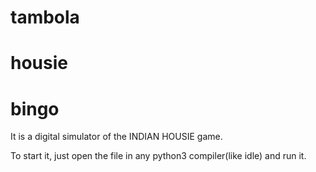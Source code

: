# tambola
# housie
# bingo
It is a digital simulator of the INDIAN HOUSIE game.

To start it, just open the file in any python3 compiler(like idle) and run it.

